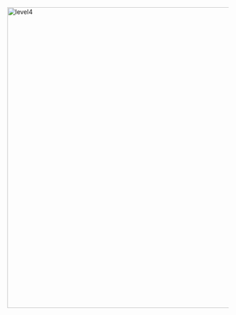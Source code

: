 <img width="686" height="686" alt="level4" src="https://github.com/user-attachments/assets/993eae4d-f1b8-400d-b3b9-9d2f51b3ff63" />
